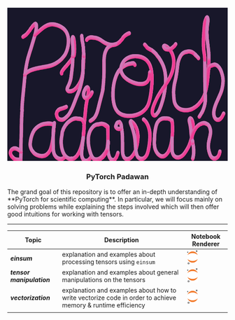 <p align="center">
    <img src="./pixels/padawan-gimp.png" width="720" height="350">
</p>

<h3><p align="center">PyTorch Padawan</p></h3>
The grand goal of this repository is to offer an in-depth understanding of **PyTorch for scientific computing**. In particular, we will focus mainly on solving problems while explaining the steps involved which will then offer good intuitions for working with tensors.

--------



| Topic                     | Description                                                  | Notebook  Renderer                                           |
| ------------------------- | ------------------------------------------------------------ | ------------------------------------------------------------ |
| ***einsum***              | explanation and examples about processing tensors using `einsum` | <a href="https://nbviewer.jupyter.org/github/kmario23/PyTorch-Padawan/blob/master/pytorch-einsum.ipynb"><img src="https://github.com/kmario23/PyTorch-Padawan/blob/master/pixels/jupyter-logo-orangebody-greayplanets.svg" height="33"></a> |
| ***tensor manipulation*** | explanation and examples about general manipulations on the tensors | <a href="https://nbviewer.jupyter.org/github/kmario23/PyTorch-Padawan/blob/master/processing-tensors.ipynb"><img src="https://github.com/kmario23/PyTorch-Padawan/blob/master/pixels/jupyter-logo-orangebody-greayplanets.svg" height="33"></a> |
| ***vectorization***       | explanation and examples about how to write vectorize code in order to achieve memory & runtime efficiency | <a href="https://nbviewer.jupyter.org/github/kmario23/PyTorch-Padawan/blob/master/vectorization.ipynb"><img src="https://github.com/kmario23/PyTorch-Padawan/blob/master/pixels/jupyter-logo-orangebody-greayplanets.svg" height="33"></a> |
|                           |                                                              |                                                              |